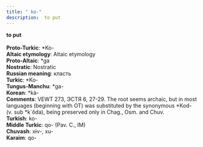 ```yaml
---
title: " ko-"
description:  to put
---
```

<strong> to put</strong><br><br>
<strong>Proto-Turkic</strong>:  *Ko-<br>
<strong>Altaic etymology</strong>:  Altaic etymology<br>
<strong> Proto-Altaic</strong>:  *ga<br>
<strong>Nostratic</strong>:  Nostratic<br>
<strong>Russian meaning</strong>:  класть<br>
<strong>Turkic</strong>:  *Ko-<br>
<strong>Tungus-Manchu</strong>:  *ga-<br>
<strong>Korean</strong>:  *kà-<br>
<strong>Comments</strong>:  VEWT 273, ЭСТЯ 6, 27-29. The root seems archaic, but in most languages (beginning with OT) was substituted by the synonymous *Kod- (v. sub *k`ŏda), being preserved only in Chag., Osm. and Chuv.<br>
<strong>Turkish</strong>:  ko-<br>
<strong>Middle Turkic</strong>:  qo- (Pav. C., IM)<br>
<strong>Chuvash</strong>:  xɨv-, xu-<br>
<strong>Karaim</strong>:  qo-<br>


